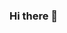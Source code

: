 ### Hi there 👋

<!--
**0sparsh2/0sparsh2** is a ✨ _special_ ✨ repository because its `README.md` (this file) appears on your GitHub profile.

Here are some ideas to get you started:

- 🔭 I’m currently working on NLP and CNN algorithms along with a web development side project.
- 🌱 I’m currently learning Neural Networks in depth, backend from scratch, jquery, react, many more.
- 👯 I’m looking to collaborate on a beginner's data science project.
- 🤔 I’m looking for help with data cleansing.
- 💬 Ask me about anything, ready to help my best.
- 📫 How to reach me: my twitter handle is given, open to DMs
- 😄 Pronouns: He/Him
- ⚡ Fun fact: This fact is the only "Fun" thing happened to me in a while.
-->
